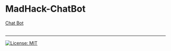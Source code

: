 # MadHack-ChatBot

<a href="https://dasunthathsara.github.io/MadHack-ChatBot-Web/">Chat Bot</a>
<br /><br />


<hr />
<p>
<a href="https://github.com/UltiRequiem/python-projects-for-intermediates/blob/main/LICENSE">
  <img alt="License: MIT" src="https://black.readthedocs.io/en/stable/_static/license.svg">
 </a
</p>
